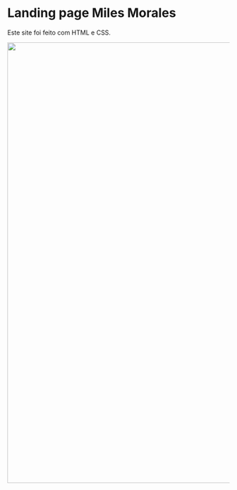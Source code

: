 # Landing page Miles Morales
Este site foi feito com HTML e CSS.
<div align="center">
<img src="https://user-images.githubusercontent.com/130410982/282277107-9d7ed380-450b-4090-90b3-7659bb9a7a9b.png" width="1000px" />
</div>
